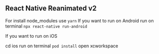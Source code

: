 ## React Native Reanimated v2
For install node_modules use `yarn`
If you want to run on Android run on terminal `npx react-native run-android`

If you want to run on iOS

cd ios
run on terminal `pod install`
open xcworkspace
